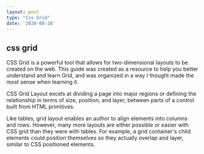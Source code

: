 ```yaml
---
layout: post
type: "Css Grid"
date: '2020-08-28'
---
```

## css grid
CSS Grid is a powerful tool that allows for two-dimensional layouts to be created on the web.
 This guide was created as a resource to help you better understand and learn Grid, and was organized in a way I thought made the most sense when learning it.

 CSS Grid Layout excels at dividing a page into major regions or defining the relationship in terms of size, position, and layer, between parts of a control built from HTML primitives.

Like tables, grid layout enables an author to align elements into columns and rows. However, many more layouts are either possible or easier with CSS grid than they were with tables. For example, a grid container's child elements could position themselves so they actually overlap and layer, similar to CSS positioned elements.